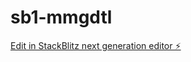 # sb1-mmgdtl

[Edit in StackBlitz next generation editor ⚡️](https://stackblitz.com/~/github.com/jbouska/sb1-mmgdtl)